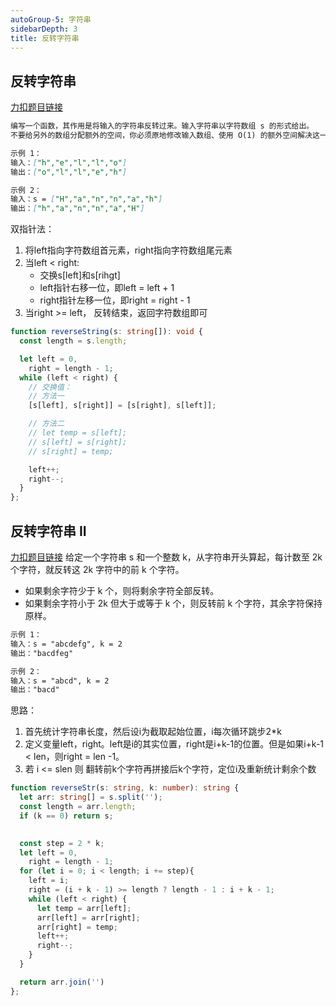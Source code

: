 ```yaml
---
autoGroup-5: 字符串
sidebarDepth: 3
title: 反转字符串
---
```


## 反转字符串
[力扣题目链接](https://leetcode.cn/problems/reverse-string/)
```md
编写一个函数，其作用是将输入的字符串反转过来。输入字符串以字符数组 s 的形式给出。
不要给另外的数组分配额外的空间，你必须原地修改输入数组、使用 O(1) 的额外空间解决这一问题。

示例 1：
输入：["h","e","l","l","o"]
输出：["o","l","l","e","h"]

示例 2：
输入：s = ["H","a","n","n","a","h"]
输出：["h","a","n","n","a","H"]
```

双指针法：
1. 将left指向字符数组首元素，right指向字符数组尾元素
2. 当left < right:
   - 交换s[left]和s[rihgt]
   - left指针右移一位，即left = left + 1
   - right指针左移一位，即right = right - 1
3. 当right >= left， 反转结束，返回字符数组即可


```ts
function reverseString(s: string[]): void {
  const length = s.length;

  let left = 0,
    right = length - 1;
  while (left < right) {
    // 交换值：
    // 方法一
    [s[left], s[right]] = [s[right], s[left]];

    // 方法二
    // let temp = s[left];
    // s[left] = s[right];
    // s[right] = temp;

    left++;
    right--;
  }
};
```

## 反转字符串 II
[力扣题目链接](https://leetcode.cn/problems/reverse-string-ii/)
给定一个字符串 s 和一个整数 k，从字符串开头算起，每计数至 2k 个字符，就反转这 2k 字符中的前 k 个字符。
- 如果剩余字符少于 k 个，则将剩余字符全部反转。
- 如果剩余字符小于 2k 但大于或等于 k 个，则反转前 k 个字符，其余字符保持原样。
```md
示例 1：
输入：s = "abcdefg", k = 2
输出："bacdfeg"

示例 2：
输入：s = "abcd", k = 2
输出："bacd"
```

思路：
1. 首先统计字符串长度，然后设i为截取起始位置，i每次循环跳步2*k
2. 定义变量left，right。left是i的其实位置，right是i+k-1的位置。但是如果i+k-1 < len，则right = len -1。 
3. 若 i <= slen 则 翻转前k个字符再拼接后k个字符，定位i及重新统计剩余个数

```ts
function reverseStr(s: string, k: number): string {
  let arr: string[] = s.split('');
  const length = arr.length;
  if (k == 0) return s;
  

  const step = 2 * k;
  let left = 0,
    right = length - 1;
  for (let i = 0; i < length; i += step){
    left = i;
    right = (i + k - 1) >= length ? length - 1 : i + k - 1;
    while (left < right) {
      let temp = arr[left];
      arr[left] = arr[right];
      arr[right] = temp;
      left++;
      right--;
    }
  }

  return arr.join('')
};

```